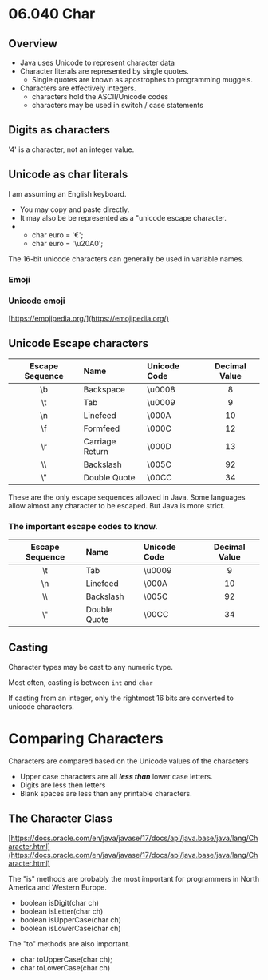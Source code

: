 # 06.040 Char

## Overview

* Java uses Unicode to represent character data
* Character literals are represented by single quotes.  
  * Single quotes are known as apostrophes to programming muggels.
* Characters are effectively integers.
  * characters hold the ASCII/Unicode codes
  * characters may be used in switch / case statements

## Digits as characters

'4' is a character, not an integer value.

## Unicode as char literals

I am assuming an English keyboard.

* You may copy and paste directly.  
* It may also be be represented as a "unicode escape character.
* 
  * char euro = '€';
  * char euro = '\u20A0';

The 16-bit unicode characters can generally be used in variable names.  
### Emoji

### Unicode emoji

[https://emojipedia.org/](https://emojipedia.org/)

## Unicode Escape characters

Escape Sequence|Name|Unicode Code|Decimal Value
:---:|:---|:---|:---:
\b|Backspace|\u0008|8
\t|Tab|\u0009|9
\n|Linefeed|\000A|10
\f|Formfeed|\000C|12
\r|Carriage Return|\000D|13
\\\\ |Backslash|\005C|92
\\"|Double Quote|\00CC|34

These are the only escape sequences allowed in Java.  Some languages allow almost any character to be escaped.  But Java is more strict.
### The important escape codes to know.

Escape Sequence|Name|Unicode Code|Decimal Value
:---:|:---|:---|:---:
\t|Tab|\u0009|9
\n|Linefeed|\000A|10
\\\\ |Backslash|\005C|92
\\"|Double Quote|\00CC|34

## Casting

Character types may be cast to any numeric type.

Most often, casting is between `int` and `char`

If casting from an integer, only the rightmost 16 bits are converted to unicode characters.

# Comparing Characters

Characters are compared based on the Unicode values of the characters

* Upper case characters are all ***less than*** lower case letters.
* Digits are less then letters
* Blank spaces are less than any printable characters.
## The Character Class

[https://docs.oracle.com/en/java/javase/17/docs/api/java.base/java/lang/Character.html](https://docs.oracle.com/en/java/javase/17/docs/api/java.base/java/lang/Character.html)

The "is" methods are probably the most important for programmers in North America and Western Europe.

* boolean isDigit(char ch)
* boolean isLetter(char ch)
* boolean isUpperCase(char ch)
* boolean isLowerCase(char ch)

The "to" methods are also important.

* char toUpperCase(char ch);
* char toLowerCase(char ch)







